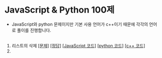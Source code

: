 # JavaScript & Python 100제
* JavaScript와 python 문제이지만 기본 사용 언어가 c++이기 때문에 각각의 언어로 풀이를 진행합니다.<br><br>

1. 리스트의 삭제 [[문제]](https://www.notion.so/1-af306f9659184d599c404b2dcb86a480) [[정답]]() [[JavaScript 코드]]() [[python 코드]](https://github.com/kimkyeongnam/Algorithm/blob/master/JavaScript%20%26%20Python%20100%EC%A0%9C/1.py) [[c++ 코드]](https://github.com/kimkyeongnam/Algorithm/blob/master/JavaScript%20%26%20Python%20100%EC%A0%9C/1.cpp)
2. 